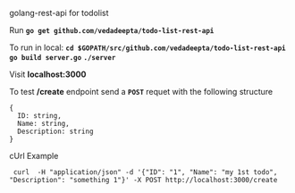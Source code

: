 golang-rest-api for todolist

Run **``` go get github.com/vedadeepta/todo-list-rest-api ```**

To run in local:
**``` cd $GOPATH/src/github.com/vedadeepta/todo-list-rest-api ```**
**``` go build server.go ```**
**``` ./server ```**

Visit **localhost:3000**

To test **/create** endpoint send a **``` POST ```** requet with the following structure
```
{
  ID: string,
  Name: string,
  Description: string
}

```
cUrl Example
```
 curl  -H "application/json" -d '{"ID": "1", "Name": "my 1st todo", "Description": "something 1"}' -X POST http://localhost:3000/create

```
